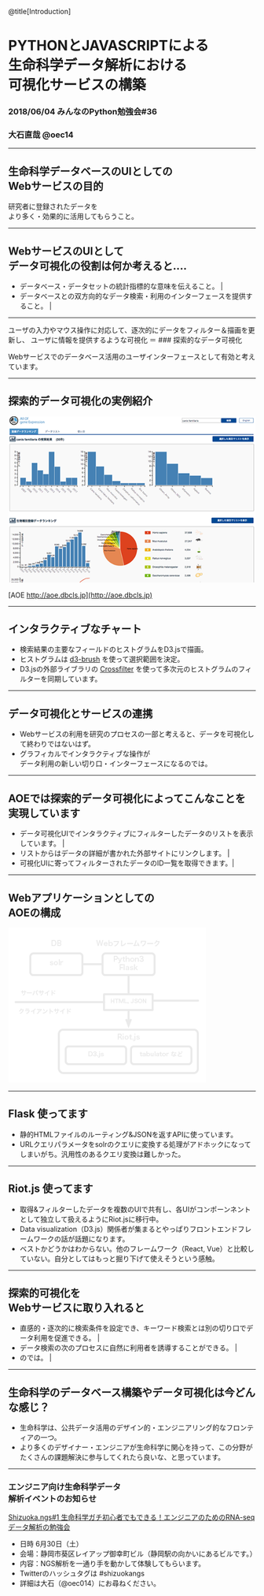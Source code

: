 @title[Introduction]
# PYTHONとJAVASCRIPTによる<br>生命科学データ解析における<br>可視化サービスの構築

### 2018/06/04 みんなのPython勉強会#36

### 大石直哉 @oec14

---
## 生命科学データベースのUIとしての<br>Webサービスの目的

研究者に登録されたデータを<br>より多く・効果的に活用してもらうこと。 

---
## WebサービスのUIとして<br>データ可視化の役割は何か考えると‥‥
- データベース・データセットの統計指標的な意味を伝えること。 |
- データベースとの双方向的なデータ検索・利用のインターフェースを提供すること。 |
---
ユーザの入力やマウス操作に対応して、逐次的にデータをフィルター＆描画を更新し、
ユーザに情報を提供するような可視化 ＝ ### 探索的なデータ可視化

Webサービスでのデータベース活用のユーザインターフェースとして有効と考えています。


---
## 探索的データ可視化の実例紹介

![AOEのキャプチャー](images/stapy-fig-2.png)

[AOE http://aoe.dbcls.jp](http://aoe.dbcls.jp)

---
## インタラクティブなチャート
- 検索結果の主要なフィールドのヒストグラムをD3.jsで描画。
- ヒストグラムは [d3-brush](https://github.com/d3/d3-brush) を使って選択範囲を決定。
- D3.jsの外部ライブラリの [Crossfilter](http://square.github.io/crossfilter/) を使って多次元のヒストグラムのフィルターを同期しています。

---
## データ可視化とサービスの連携
- Webサービスの利用を研究のプロセスの一部と考えると、データを可視化して終わりではないはず。
- グラフィカルでインタラクティブな操作が<br>データ利用の新しい切り口・インターフェースになるのでは。

---
## AOEでは探索的データ可視化によってこんなことを実現しています
- データ可視化UIでインタラクティブにフィルターしたデータのリストを表示しています。 |
- リストからはデータの詳細が書かれた外部サイトにリンクします。 |
- 可視化UIに寄ってフィルターされたデータのID一覧を取得できます。|

---
## Webアプリケーションとしての<br>AOEの構成

![Webアプリケーションの構成](images/stapy-fig-1.png)


---
## Flask  使ってます
- 静的HTMLファイルのルーティング&JSONを返すAPIに使っています。
- URLクエリパラメータをsolrのクエリに変換する処理がアドホックになってしまいがち。汎用性のあるクエリ変換は難しかった。

---
## Riot.js  使ってます
- 取得&フィルターしたデータを複数のUIで共有し、各UIがコンポーンネントとして独立して扱えるようにRiot.jsに移行中。
- Data visualization（D3.js）関係者が集まるとやっぱりフロントエンドフレームワークの話が話題になります。
- ベストかどうかはわからない。他のフレームワーク（React, Vue）と比較していない。自分としてはもっと掘り下げて使えそうという感触。

---
## 探索的可視化を<br>Webサービスに取り入れると
- 直感的・逐次的に検索条件を設定でき、キーワード検索とは別の切り口でデータ利用を促進できる。 |
- データ検索の次のプロセスに自然に利用者を誘導することができる。 |
- のでは。 |

---
## 生命科学のデータベース構築やデータ可視化は今どんな感じ？
- 生命科学は、公共データ活用のデザイン的・エンジニアリング的なフロンティアの一つ。
- より多くのデザイナー・エンジニアが生命科学に関心を持って、この分野がたくさんの課題解決に参与してくれたら良いな、と思っています。

---
### エンジニア向け生命科学データ<br>解析イベントのお知らせ

[Shizuoka.ngs#1
 生命科学ガチ初心者でもできる！エンジニアのためのRNA-seqデータ解析の勉強会](https://shizuoka-ngs.connpass.com/event/82595/)

- 日時 6月30日（土）
- 会場：静岡市葵区レイアップ御幸町ビル（静岡駅の向かいにあるビルです。）
- 内容：NGS解析を一通り手を動かして体験してもらいます。
- Twitterのハッシュタグは \#shizuokangs
- 詳細は大石（@oec014）にお尋ねください。